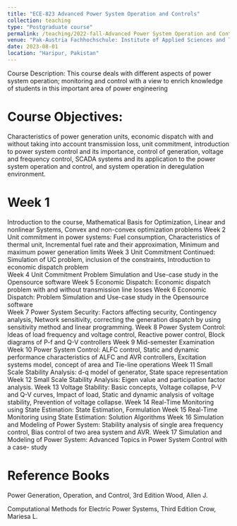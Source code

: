 ```yaml
---
title: "ECE-823 Advanced Power System Operation and Controls"
collection: teaching
type: "Postgraduate course"
permalink: /teaching/2022-fall-Advanced Power System Operation and Control
venue: "Pak-Austria Fachhochschule: Institute of Applied Sciences and Technology, Sino-Pak Center for Artificial Intelligence"
date: 2023-08-01
location: "Haripur, Pakistan"
---
```


Course Description:
This course deals with different aspects of power system operation; monitoring and control with a view to 
enrich knowledge of students in this important area of power engineering 

Course Objectives:
======
Characteristics of power generation units, economic dispatch with and without taking into account 
transmission loss, unit commitment, introduction to power system control and its importance, control of 
generation, voltage and frequency control, SCADA systems and its application to the power system 
operation and control, and system operation in deregulation environment.    

Week 1 
======
Introduction to the course, Mathematical Basis for Optimization, Linear and nonlinear Systems, 
Convex and non-convex optimization problems 
Week 2  Unit commitment in power systems: Fuel consumption, Characteristics of thermal unit, Incremental 
fuel rate and their approximation, Minimum and maximum power generation limits 
Week 3  Unit Commitment Continued: Simulation of UC problem, inclusion of the constraints, Introduction to 
economic dispatch problem  
Week 4  Unit Commitment Problem Simulation and Use-case study in the Opensource software 
Week 5  Economic Dispatch: Economic dispatch problem with and without transmission line losses 
Week 6  Economic Dispatch: Problem Simulation and Use-case study in the Opensource software  
Week 7 Power System Security:  Factors affecting security, Contingency analysis, Network sensitivity, 
correcting the generation dispatch by using sensitivity method and linear programming. 
Week 8        Power System Control: Ideas of load frequency and voltage control, Reactive power control, Block 
diagrams of P-f and Q-V controllers 
Week 9  Mid-semester Examination 
Week 10  Power System Control: ALFC control, Static and dynamic performance characteristics of ALFC and 
AVR controllers, Excitation systems model, concept of area and Tie-line operations 
Week 11  Small Scale Stability Analysis: d-q model of generator, State space representation 
Week 12  Small Scale Stability Analysis: Eigen value and participation factor analysis. 
Week 13  Voltage Stability: Basic concepts, Voltage collapse, P-V and Q-V curves, Impact of load, Static and 
dynamic analysis of voltage stability, Prevention of voltage collapse. 
Week 14 Real-Time Monitoring using State Estimation: State Estimation, Formulation 
Week 15  Real-Time Monitoring using State Estimation: Solution Algorithms 
Week 16  Simulation and Modeling of Power System: Stability analysis of single area frequency control, Bias 
control of two area system and AVR. 
Week 17  Simulation and Modeling of Power System: Advanced Topics in Power System Control with a case-
study

Reference Books
======
Power Generation, Operation, and Control, 3rd  Edition  Wood, Allen J. 

Computational Methods for Electric Power Systems, Third Edition Crow, Mariesa L. 
